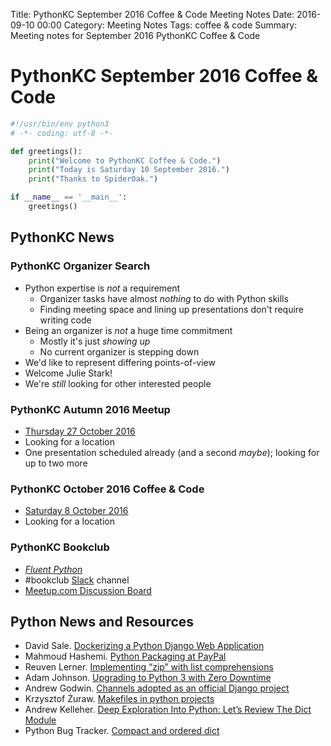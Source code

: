 Title: PythonKC September 2016 Coffee & Code Meeting Notes
Date: 2016-09-10 00:00
Category: Meeting Notes
Tags: coffee & code
Summary: Meeting notes for September 2016 PythonKC Coffee & Code

# PythonKC September 2016 Coffee & Code
```python
#!/usr/bin/env python3
# -*- coding: utf-8 -*-

def greetings():
    print("Welcome to PythonKC Coffee & Code.")
    print("Today is Saturday 10 September 2016.")
    print("Thanks to SpiderOak.")

if __name__ == '__main__':
    greetings()
```

## PythonKC News

### PythonKC Organizer Search
* Python expertise is _not_ a requirement
    * Organizer tasks have almost _nothing_ to do with Python skills
    * Finding meeting space and lining up presentations don't require writing code
* Being an organizer is _not_ a huge time commitment
    * Mostly it's just _showing up_
    * No current organizer is stepping down
* We'd like to represent differing points-of-view
* Welcome Julie Stark!
* We're _still_ looking for other interested people

### PythonKC Autumn 2016 Meetup
* [Thursday 27 October 2016](http://www.meetup.com/pythonkc/events/233362622/)
* Looking for a location
* One presentation scheduled already (and a second _maybe_); looking for up to two more

### PythonKC October 2016 Coffee & Code
* [Saturday 8 October 2016](http://www.meetup.com/pythonkc/events/229848182/)
* Looking for a location

### PythonKC Bookclub
* [_Fluent Python_](http://shop.oreilly.com/product/0636920032519.do)
* \#bookclub [Slack](https://pykc-slackipy.herokuapp.com/) channel
* [Meetup.com Discussion Board](http://www.meetup.com/pythonkc/messages/boards/thread/49656306)

## Python News and Resources
* David Sale. [Dockerizing a Python Django Web Application](https://semaphoreci.com/community/tutorials/dockerizing-a-python-django-web-application)
* Mahmoud Hashemi. [Python Packaging at PayPal](https://www.paypal-engineering.com/2016/09/07/python-packaging-at-paypal/)
* Reuven Lerner. [Implementing “zip” with list comprehensions](http://blog.lerner.co.il/implementing-zip-list-comprehensions/)
* Adam Johnson. [Upgrading to Python 3 with Zero Downtime](https://tech.yplanapp.com/2016/08/24/upgrading-to-python-3-with-zero-downtime/)
* Andrew Godwin. [Channels adopted as an official Django project](https://www.djangoproject.com/weblog/2016/sep/09/channels-adopted-official-django-project/)
* Krzysztof Żuraw. [Makefiles in python projects](http://krzysztofzuraw.com/blog/2016/makefiles-in-python-projects.html)
* Andrew Kelleher. [Deep Exploration Into Python: Let’s Review The Dict Module](https://www.buzzfeed.com/andrewkelleher/deep-exploration-into-python-lets-review-the-dict-module)
* Python Bug Tracker. [Compact and ordered dict](http://bugs.python.org/issue27350)
